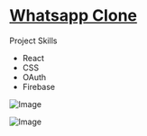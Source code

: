 # [Whatsapp Clone](https://timchen-whatsapp-clone.web.app/rooms/AbwGzG384sHLCddxI7I2)

Project Skills

- React
- CSS
- OAuth
- Firebase

![Image](https://media.giphy.com/media/HFtCGJ0DdekNywnuku/giphy.gif)

![Image](https://upload.cc/i1/2021/02/27/kKDSiO.png)
